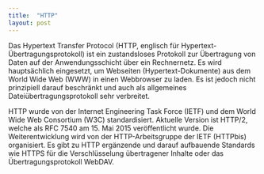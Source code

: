 ```yaml
---
title:  "HTTP"
layout: post
---
```


Das Hypertext Transfer Protocol (HTTP, englisch für Hypertext-Übertragungsprotokoll) ist ein zustandsloses Protokoll zur Übertragung von Daten auf der Anwendungsschicht über ein Rechnernetz. Es wird hauptsächlich eingesetzt, um Webseiten (Hypertext-Dokumente) aus dem World Wide Web (WWW) in einen Webbrowser zu laden. Es ist jedoch nicht prinzipiell darauf beschränkt und auch als allgemeines Dateiübertragungsprotokoll sehr verbreitet.

HTTP wurde von der Internet Engineering Task Force (IETF) und dem World Wide Web Consortium (W3C) standardisiert. Aktuelle Version ist HTTP/2, welche als RFC 7540 am 15. Mai 2015 veröffentlicht wurde. Die Weiterentwicklung wird von der HTTP-Arbeitsgruppe der IETF (HTTPbis) organisiert. Es gibt zu HTTP ergänzende und darauf aufbauende Standards wie HTTPS für die Verschlüsselung übertragener Inhalte oder das Übertragungsprotokoll WebDAV.